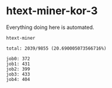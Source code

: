 # htext-miner-kor-3

Everything doing here is automated.

```
htext-miner

total: 2039/9855 (20.690005073566716%)

job0: 372
job1: 431
job2: 399
job3: 433
job4: 404
```